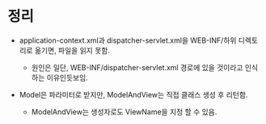 # 정리

* application-context.xml과 dispatcher-servlet.xml을 WEB-INF/하위 디렉토리로 옮기면, 파일을 읽지 못함.
  * 원인은 일단, WEB-INF/dispatcher-servlet.xml 경로에 있을 것이라고 인식하는 이유인듯보임.
  
* Model은 파라미터로 받지만, ModelAndView는 직접 클래스 생성 후 리턴함.
  * ModelAndView는 생성자로도 ViewName을 지정 할 수 있음.